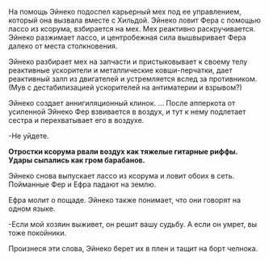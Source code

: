 На помощь Эйнеко подоспел карьерный мех под ее управлением, который она вызвала вместе с Хильдой. Эйнеко ловит Фера с помощью лассо из ксорума, взбирается на мех. Мех реактивно раскручивается. Эйнеко разжимает лассо, и центробежная сила вышвыривает Фера далеко от места столкновения. 

Эйнеко разбирает мех на запчасти и пристыковывает к своему телу реактивные ускорители и металлические ковши-перчатки, дает реактивный залп из двигателей и устремляется вслед за противником. 
(Мув с дестабилизацией ускорителей на антиматерии и взрывом?)

Эйнеко создает аннигиляционный клинок.
...
После апперкота от усиленной Эйнеко Фер взвивается в воздух, и тут к нему подлетает сестра и перехватывает его в воздухе. 

-Не уйдете.

**Отростки ксорума рвали воздух как тяжелые гитарные риффы. Удары сыпались как гром барабанов.**

Эйнеко снова выпускает лассо из ксорума и ловит обоих в сеть. Пойманные Фер и Ефра падают на землю. 

Ефра молит о пощаде. Эйнеко также понимает, что они говорят на одном языке.

-Если мой хозяин выживет, он решит вашу судьбу. А если он умрет, вы тоже покойники.

Произнеся эти слова, Эйнеко берет их в плен и тащит на борт челнока.


